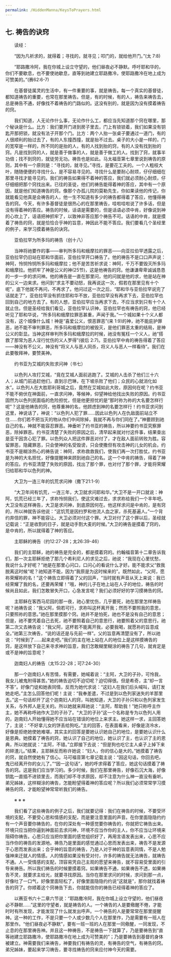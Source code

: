```yaml
---
permalink: /HiddenManna/KeysToPrayers.html
---
```

<h2>七. 祷告的诀窍</h2>

　　读经：

　　“因为凡祈求的，就得着；寻找的，就寻见；叩门的，就给他开门。”(太 7:8)

　　“耶路撒冷阿，我在你城上设立守望的，他们昼夜必不静默。呼吁耶和华的，你们不要歇息，也不要使祂歇息，直等到祂建立耶路撒冷，使耶路撒冷在地上成为可赞美的。”(赛62:6-7)

　　在基督徒属灵的生活中，有一件重要的事，就是祷告。每一个真实的基督徒，都知道祷告的重要，也常在那里祷告。但是，有的时候，有的人，祷告来祷告去，总是祷告不通，好像找不着祷告的门路似的。这没有别的，就是因为没有摸着祷告的窍。

　　我们知道，人无论作什么事，无论作什么工，都应当先知道那个窍在哪里，那个秘诀是什么。比方：我们要开门进到房子里去，门上有锁锁着，我们如果没有钥匙开那把锁，就没有法子开那个门。比方：两个人抬一张桌子要通过一道门，有的人很顺利的抬过去了，有的人东撞西撞，就是抬不过去。桌子的大小是一样的，门的宽窄是一样的，所不同的是抬的人，有的人找到抬的窍，有的人没有找到抬的窍。凡是找到窍的人，就是善于做事的人，就是善于做工的人。找到了窍，就事半功倍；找不到窍的，就徒劳无功。祷告也是如此。马太福音第七章里说到祷告的原则，其中有一个原则是：“寻找的，就寻见。”寻找，是要花工夫的。一个人粗枝大叶，随随便便的寻找什么，是不容易寻见的。寻找什么是要耐心耐烦，仔仔细细在那里寻找才能寻见的。我们的祷告如果得不着神的答应，我们就必须耐心耐烦，仔仔细细把那个窍找出来。已往的圣徒，他们的祷告能得着神的答应，其中有一个原因，就是他们知道祷告的窍。像那个办孤儿院的莫勒先生，你如果读他的传记，你就能看见他真是会祷告的人，他一生不知道有多少的祷告都得着了答应，他懂得祷告的窍。今天，有许多基督徒是很热心的在那里祷告，哇啦哇啦说了许多话，但是没有得着神的答应。祷告的时候，话语是需要的，但是话语必须中肯，好像说到神的心坎上了，话语把神抓牢了，以致神非答应那个祷告不可。话语的中肯，就是摸着了祷告的窍，就是恰恰合乎神的旨意，神因此不能不答应。我们要看几个圣经里的例子，来学习摸着祷告的诀窍。

　　亚伯拉罕为所多玛的祷告（创十八）

　　当神将祂要作的事——审判所多玛和蛾摩拉的罪恶——向亚拉伯罕透露之后，亚伯拉罕仍旧站在耶和华面前，亚伯拉罕开口祷告了。他的祷告不是口口声声说：神阿，怜悯怜悯所多玛和蛾摩拉；他不是苦苦祈求说：神阿，千万不要毁灭所多玛和蛾摩拉。他抓牢了神是公义的神(25节)，这是他祷告的窍。他谦谦卑卑诚诚恳恳的一步一步的求问神。他的祷告是一直在那里问，他的问就是他的求，他是站在神的公义一边来求。他问到“求主不要动怒，我再说这一次，假若在那里见有十个呢”，底下他就不再问，不再求了。他问过这一次之后，“耶和华与亚伯拉罕说完了话就走了”，亚伯拉罕没有抓住耶和华不放，亚伯拉罕没有再求下去，亚伯拉罕也回到自己的地方去了。有的人想，亚伯拉罕应当再求下去，不应当求到只有十个人就止住。但是圣经给我们看见，亚伯拉罕认识神，亚伯拉罕也有祷告的窍，他已经听见了耶和华说，“所多玛和蛾摩拉罪恶甚重，声闻于我。”一个城如果十个义人都没有，这个城像什么城！神是“喜爱公义，恨恶罪恶”(来 1:9)的神，祂不能庇护罪恶，祂不能不审判罪恶，所多玛和蛾摩拉的被毁灭，是他们罪恶太重的结局，是神公义的彰显。当神这样审判所多玛和蛾摩拉的时候，祂没有冤枉一个义人，祂“搭救了那常为恶人淫行忧伤的义人罗得”(彼后 2:7)。亚伯拉罕中肯的祷告得着了答应——神没有不公义，神没有“将义人与恶人同杀，将义人与恶人一样看待”。我们在此要敬拜神，要赞美神。

　　约书亚为艾城的失败求问神（书七）

　　以色列人攻打艾城，“竟在艾城人面前逃跑了。艾城的人击杀了他们三十六人；从城门前追赶他们，直到示巴琳，在下坡杀败了他们；众民的心就消化如水”。以色列人在大胜耶利哥城之后，竟然在艾城如此大败，原因何在呢？约书亚不能不俯伏在神面前，一直求问神，等候神，仰望神给他找出失败的原因。约书亚固然为以色列民面临的危险担忧，但是他更担忧的是“那时祢为祢的大名要怎样行呢”？这是他祷告的窍，他尊重神的名，他顾虑到神的名要怎样行！约书亚求问到这里，神说话了，神说：“以色列人犯了罪……因此以色列人在仇敌面前站立不住……你们若不把当灭的物从你们中间除掉，我就不再与你们同在了。”神要顾到祂自己的名，神就不能容忍罪恶。神垂听了约书亚的祷告，所以神要约书亚究察罪恶，除掉罪恶。约书亚清楚了失败的原因之后，清早起来就对付这件事，结果查出是亚干因贪心犯了罪。以色列众人把这件罪恶对付了，才在敌人面前转败为胜。容留罪恶，隐藏罪恶，只会使神的名受毁谤，只会使撒但有攻击神的儿女的机会。约书亚不是糊涂热心的祷告说：神阿，求祢救救我们，使我们再一次打胜仗。约书亚是为神的大名担忧，好像提醒神来顾到祂自己的名。这一个中肯的祷告，得着了神的答应。约书亚清楚了失败的原因，找出了那个罪，也对付了那个罪，才能将荣耀归给耶和华以色列的神。

　　大卫为一连三年的饥荒求问神（撒下21:1-9）

　　“大卫年间有饥荒，一连三年，大卫就求问耶和华。”大卫不是一开口就说：神阿，饥荒已经三年了，求祢怜悯我们，使这灾难过去，求求祢给我们一个丰年吧。大卫没有这样祷告，大卫是求问神，到底原因何在。他这样求问是中肯的，是有窍的，所以神就告诉他说：“这饥荒是因扫罗和他流人血之家，杀死基遍人。”一个背约弃信的罪，神不能容让。大卫必须对付这个罪。大卫对付了这个罪以后，圣经就记载说：“正是收割的日子，就是动手割大麦的时候。”大卫的祷告是摸着了窍的，是中肯的，所以就得着了神的答应。

　　主耶稣的祷告（约12:27-28；太26:39-46）

　　我们的主耶稣，祂的祷告是完全的，都是摸着窍的。约翰福音第十二章告诉我们，那一次主耶稣拒绝了那几个希利尼人的求见之后，祂说：“我现在心里忧愁，我说什么才好呢？”祂是在那里心问口，口问心的看说什么才好。能不能求父“救我脱离这时候”呢？祂知道不能，因为“我原是为这时候来的”。既然如此，“父阿，愿祢荣耀祢的名！”这个祷告立即得着了父的回声，“当时就有声音从天上来说：我已经荣耀了我的名，还要再荣耀！”哦，神的儿子在地上站在人子的地位，祷告的时候尚且如此，我们怎敢冒失开口，心急发言呢？我们必须好好的学习摸祷告的窍。

　　主耶稣在客西马尼园的那一夜，祂心里忧伤，几乎要死，祂在那里怎样祷告呢？祂祷告说：“我父阿，倘若可行，求祢叫这杯离开我；然而不要照我的意思，只要照祢的意思。”祂在那里摸那个窍。祂并不是怕死，祂也不是没有自己的意思；但是，祂不要凭着自己去死，祂不要照着自己的意思行，祂要照着父的意思行。祂第二次又去祷告说：“我父阿，这杯若不能离开我，必要我喝，就愿祢的旨意成全。”祂第三次祷告，“说的话还是与先前一样”。父的旨意再清楚没有了，所以祂说：“时候到了……起来走吧。”我们的主在地上站在人的地位上是这样摸祷告的窍，是这样放下自己来寻求神的旨意，我们怎敢糊里糊涂的祷告了几句，就肯定是或不是神的旨意呢？

　　迦南妇人的祷告（太15:22-28；可7:24-30）

　　那一个迦南妇人有苦情，有需要，她喊着说：“主阿，大卫的子孙，可怜我，我女儿被鬼附得甚苦。”她的祷告迫切不迫切呢？迫切得很。但是希奇，主“却一言不答”。好像门徒和她表同情，反而为她代求说：“这妇人在我们后头喊叫，请打发她走吧。”主怎么回答他们呢！主说：“我奉差遣，不过是到以色列家迷失的羊那里去。”这一句话却开了这个迦南妇人的窍，叫她知道，大卫的子孙只和以色列家发生关系，与外邦人是无关的。所以她就来拜祂说：“主阿，帮助我！”她只称呼主作主，她不再称呼祂作大卫的子孙了。“大卫的子孙”这一个名称是专为以色列人用的，迦南妇人开始懂得她不应当站在错误的地位上来求主。她这样一求，主回答她了，主说：“不好拿儿女的饼丢给狗吃。”主的回答，在表面看来，好像是浇冷水，好像是拒绝她使她难堪，其实主的回答是要她认识她自己的地位，是要她认识什么是恩典。她摸着了祷告的窍，她认识了自己的地位，她认识了主，也认识了主的恩典，所以她就说：“主阿，不错。”立即接下去说：“但是狗也吃它主人桌子上掉下来的碎渣儿。”结果，主耶稣反而称许她说：“妇人，你的信心是大的。”她摸着了祷告的窍，就自然使她有了信心。马可福音第七章记载主说：“因这句话，你回去吧，鬼已经离开你的女儿了。”“因一这句话”，她的呼求得着了答应，她这句话摸着了祷告的窍。这是我们应当学习的。多少时候，我们在那里祷告，好像石沉大海，好像钥匙一直插不进锁里去，而我们却不寻求原因，却不注意为什么神一直没有垂听。弟兄姊妹，这样糊涂的祷告，怎能盼望得着神的答应呢？所以我们必须常常学习摸祷告的窍，才能盼望神常常听我们的祷告。

　　※ ※ ※

　　我们看了这些祷告的例子之后，我们就要记得：我们在祷告的时候，不要受环境的支配，不要受心思和情感的支配，而是要注意里面的声音。在你里面隐隐约约有一个声音要你祷告的，在你的深处有一种感觉要你祷告的，你就把它祷告出来。环境只应当把你逼到神面前去求问神，环境不应当作你的主人，你不应当让环境来阻碍你祷告。心思只应当把你里面的感觉组织好了，再用言语发表出来，心思不应当作你的祷告的发源地。祷告乃是里面的感觉通过心思而发表出来，祷告不是发源于心思而发表出来；合乎神的旨意的祷告，乃是人对于神的旨意表同情，不是人勉强神来迁就人的情感。人的情感如果没有受对付，许多的祷告就无法祷告，就祷告不通。人一受情感的支配，顶容易凭自己主观的愿望来祷告，就不容易受里面的引导来祷告。所以我们祷告的时候要摸着窍。如果祷告不通，如果祷告不透，如果祷告不灵，就要求主给光，就要寻找原因。当你在那里求问的时候，求问到那一点，好像吐了一口气，好像里面轻松了，好像里面隐隐约约说“这就是”，那你就找着祷告的窍了。你顺着这个窍祷告下去，你就能信你的祷告已经得着神的答应了。

　　以赛亚书六十二章六节说：“耶路撒冷阿，我在你城上设立守望的，他们昼夜必不静默……”这里的守望者，就是祷告的人。一个祷告的人是要儆醒不倦，才能时时有所发现，才能发现了什么就发出呼声。一个祷告的人是要常常在那里提醒神。这一种的工作，不是只要一个人或少数几个人在那里作，乃是需要有一班人在那里作。“他们昼夜必不静默”，要有一班一班的人在那里一同儆醒，一同发现，不止息的在那里祷告神。并且这一种祷告，不是祷告一下就算了，乃是要祷告到“直等祂建立耶路撒冷，使耶路撒冷在地上成为可赞美的”；乃是要祷告到基督的身体被建立。神需要我们来祷告，神要我们有祷告的灵，有祷告的空气，有祷告的窍。弟兄姊妹，要起来学习祷告，要寻找祷告的窍来应付神今天的需要。
